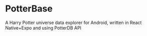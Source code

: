 # PotterBase
A Harry Potter universe data explorer for Android, written in React Native+Expo and using PotterDB API